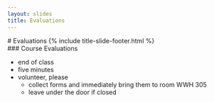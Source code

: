 ```yaml
---
layout: slides
title: Evaluations 
---
```


<section markdown="block" class="title-slide">
# Evaluations
{% include title-slide-footer.html %}
</section>

<section markdown="block">
### Course Evaluations

* end of class
* five minutes
* volunteer, please
	* collect forms and immediately bring them to room WWH 305
	* leave under the door if closed
</section>
